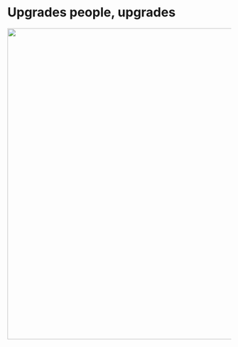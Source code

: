 # Upgrades people, upgrades

<img src="/design.svg" width=700px class="ml-20">

<!--
What about connecting it all together though? Well, Layer 3 connectivity comes from our existing Provider Edge infrastructure on Juniper MX series routers. The other side of the point-to-point connectivity goes over a pseudowire using VPLS to our Label Edge Routers, running on Ciena's 5000 series routing platform.
We are using Martini-style VPLS instances, so there is a targeted LDP session between the PE and LER to facilitate these connections.

We have been deploying the majority of our transit and L3VPN services this way for over a year now, with all LER provisioning handled by Ciena's Navigator Network Control Suite platform, and we have been very impressed with the solution.

Across all of this, we can connect devices from outside of the fabric to devices behind the fabric in a way that provides a high level of redundancy. We can also use this to deliver DC to DC connectivity, as well as internet circuits to our firewalls, which are clusters of Fortinet FortiGates.
-->
